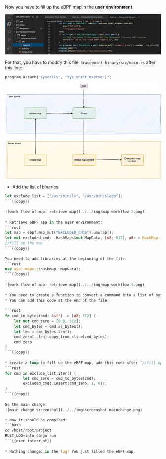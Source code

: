 Now you have to fill up the eBPF map in the **user environment**.

![Screenshot user code](../../img/screenshot-user.png)

For that, you have to modify this file: `tracepoint-binary/src/main.rs` after this line:

```rust
program.attach("syscalls", "sys_enter_execve")?;
```

![work flow of map: input](../../img/map-workflow-4.png)

* Add the list of binaries:
```rust
let exclude_list = ["/usr/bin/ls", "/usr/bin/sleep"];
```{{copy}}

![work flow of map: retrieve map](../../img/map-workflow-2.png)

* Retrieve eBPF map in the user environment:
```rust
let map = ebpf.map_mut("EXCLUDED_CMDS").unwrap();
let mut excluded_cmds :HashMap<&mut MapData, [u8; 512], u8> = HashMap::try_from(map)?;
//fill up the map
```{{copy}}

You need to add libraries at the beginning of the file:
```rust
use aya::maps::{HashMap, MapData};
```{{copy}}

![work flow of map: retrieve map](../../img/map-workflow-3.png)

* You need to create a function to convert a command into a list of bytes and zeros of length 512.
* You can add this code at the end of the file:

```rust
fn cmd_to_bytes(cmd: &str) -> [u8; 512] {
    let mut cmd_zero = [0u8; 512];
    let cmd_bytes = cmd.as_bytes();
    let len = cmd_bytes.len();
    cmd_zero[..len].copy_from_slice(cmd_bytes);
    cmd_zero
}
```{{copy}}

* create a loop to fill up the eBPF map, add this code after `//fill up the map`:
```rust
for cmd in exclude_list.iter() {
        let cmd_zero = cmd_to_bytes(cmd);
        excluded_cmds.insert(cmd_zero, 1, 0)?;
}
```{{copy}}

So the main change:
![main change screenshot](../../img/screenshot-mainchange.png)

* Now it should be compiled:
```bash
cd /host/root/project
RUST_LOG=info cargo run
```{{exec interrupt}}

* Nothing changed in the log! You just filled the eBPF map.
